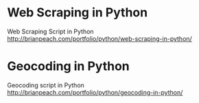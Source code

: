 # Web Scraping in Python
Web Scraping Script in Python <br>
http://brianpeach.com/portfolio/python/web-scraping-in-python/

# Geocoding in Python
Geocoding script in Python <br>
http://brianpeach.com/portfolio/python/geocoding-in-python/
